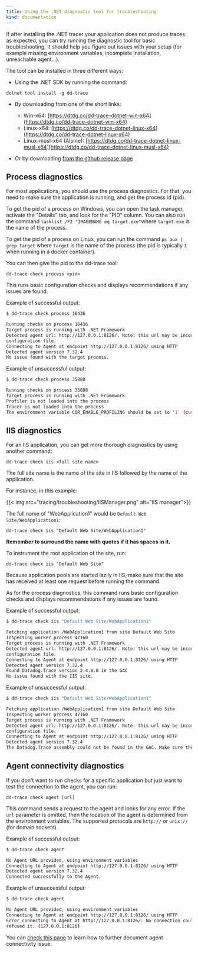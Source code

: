 ```yaml
---
title: Using the .NET diagnostic tool for troubleshooting
kind: documentation
---
```


If after installing the .NET tracer your application does not produce traces as expected, you can try running the diagnostic tool for basic troubleshooting. It should help you figure out issues with your setup (for example missing environment variables, incomplete installation, unreachable agent...).

The tool can be installed in three different ways:

- Using the .NET SDK by running the command:
```
dotnet tool install -g dd-trace
```
- By downloading from one of the short links:
    * Win-x64: [https://dtdg.co/dd-trace-dotnet-win-x64](https://dtdg.co/dd-trace-dotnet-win-x64)
    * Linux-x64: [https://dtdg.co/dd-trace-dotnet-linux-x64](https://dtdg.co/dd-trace-dotnet-linux-x64)
    * Linux-musl-x64 (Alpine): [https://dtdg.co/dd-trace-dotnet-linux-musl-x64](https://dtdg.co/dd-trace-dotnet-linux-musl-x64)
 
- Or by downloading [from the github release page](https://github.com/DataDog/dd-trace-dotnet/releases)

## Process diagnostics 

For most applications, you should use the process diagnostics. For that, you need to make sure the application is running, and get the process id (pid). 

To get the pid of a process on Windows, you can open the task manager, activate the "Details" tab, and look for the "PID" column. You can also run the command `tasklist /FI "IMAGENAME eq target.exe"`where `target.exe` is the name of the process.

To get the pid of a process on Linux, you can run the command `ps aux | grep target` where `target` is the name of the process (the pid is typically `1` when running in a docker container).

You can then give the pid to the dd-trace tool:
```
dd-trace check process <pid>
```
This runs basic configuration checks and displays recommendations if any issues are found.

Example of successful output:
```bash
$ dd-trace check process 16436

Running checks on process 16436
Target process is running with .NET Framework
Detected agent url: http://127.0.0.1:8126/. Note: this url may be incorrect if you configured the application through a
configuration file.
Connecting to Agent at endpoint http://127.0.0.1:8126/ using HTTP
Detected agent version 7.32.4
No issue found with the target process.
```

Example of unsuccessful output:
```bash
$ dd-trace check process 35888

Running checks on process 35888
Target process is running with .NET Framework
Profiler is not loaded into the process
Tracer is not loaded into the process
The environment variable COR_ENABLE_PROFILING should be set to '1' (current value: '0')
```


## IIS diagnostics

For an IIS application, you can get more thorough diagnostics by using another command:
```
dd-trace check iis <full site name>
```
The full site name is the name of the site in IIS followed by the name of the application.

For instance, in this example:

{{< img src="tracing/troubleshooting/IISManager.png" alt="IIS manager">}}

The full name of "WebApplication1" would be `Default Web Site/WebApplication1`:
```
dd-trace check iis "Default Web Site/WebApplication1"
```
**Remember to surround the name with quotes if it has spaces in it.**

To instrument the root application of the site, run:
```
dd-trace check iis "Default Web Site"
```

Because application pools are started lazily in IIS, make sure that the site has received at least one request before running the command.

As for the process diagnostics, this command runs basic configuration checks and displays recommendations if any issues are found.

Example of successful output:
```bash
$ dd-trace check iis "Default Web Site/WebApplication1"

Fetching application /WebApplication1 from site Default Web Site
Inspecting worker process 47160
Target process is running with .NET Framework
Detected agent url: http://127.0.0.1:8126/. Note: this url may be incorrect if you configured the application through a
configuration file.
Connecting to Agent at endpoint http://127.0.0.1:8126/ using HTTP
Detected agent version 7.32.4
Found Datadog.Trace version 2.4.0.0 in the GAC
No issue found with the IIS site.
```

Example of unsuccessful output:
```bash
$ dd-trace check iis "Default Web Site/WebApplication1"

Fetching application /WebApplication1 from site Default Web Site
Inspecting worker process 47160
Target process is running with .NET Framework
Detected agent url: http://127.0.0.1:8126/. Note: this url may be incorrect if you configured the application through a
configuration file.
Connecting to Agent at endpoint http://127.0.0.1:8126/ using HTTP
Detected agent version 7.32.4
The Datadog.Trace assembly could not be found in the GAC. Make sure the tracer has been properly installed with the MSI.
```

## Agent connectivity diagnostics

If you don't want to run checks for a specific application but just want to test the connection to the agent, you can run:
```
dd-trace check agent [url]
```

This command sends a request to the agent and looks for any error. If the `url` parameter is omitted, then the location of the agent is determined from the environment variables. The supported protocols are `http://` or `unix://` (for domain sockets).


Example of successful output:
```bash
$ dd-trace check agent

No Agent URL provided, using environment variables
Connecting to Agent at endpoint http://127.0.0.1:8126/ using HTTP
Detected agent version 7.32.4
Connected successfully to the Agent.
```

Example of unsuccessful output:
```bash
$ dd-trace check agent

No Agent URL provided, using environment variables
Connecting to Agent at endpoint http://127.0.0.1:8126/ using HTTP
Error connecting to Agent at http://127.0.0.1:8126/: No connection could be made because the target machine actively
refused it. (127.0.0.1:8126)
```

You can [check this page](https://docs.datadoghq.com/tracing/troubleshooting/connection_errors/#troubleshooting-the-connection-problem) to learn how to further document agent connectivity issue.


